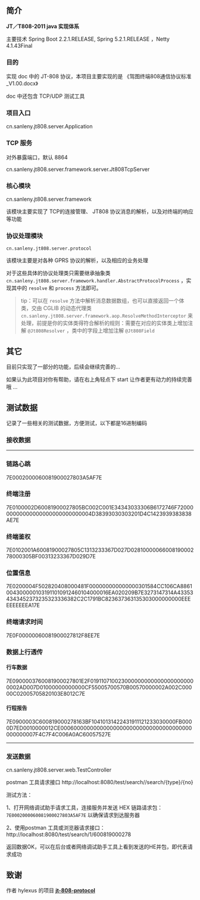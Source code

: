 ## 简介

**JT／T808-2011   java 实现体系**   

主要技术 Spring Boot 2.2.1.RELEASE,  Spring 5.2.1.RELEASE ，Netty  4.1.43Final  

### 目的

实现 doc 中的 JT-808 协议，本项目主要实现的是 《驾图终端808通信协议标准_V1.00.docx》

doc 中还包含 TCP/UDP 测试工具

### 项目入口

cn.sanleny.jt808.server.Application

### TCP 服务

对外暴露端口，默认 8864 

cn.sanleny.jt808.server.framework.server.Jt808TcpServer

### 核心模块

cn.sanleny.jt808.server.framework

该模块主要实现了 TCP的连接管理、 JT808 协议消息的解析，以及对终端的响应等功能

### 协议处理模块

`cn.sanleny.jt808.server.protocol`

该模块主要是对各种 GPRS 协议的解析，以及相应的业务处理

对于这些具体的协议处理类只需要继承抽象类 `cn.sanleny.jt808.server.framework.handler.AbstractProtocolProcess` ，实现其中的 `resolve` 和 `process` 方法即可。

> tip：可以在 `resolve` 方法中解析消息数据数组，也可以直接返回一个体类，交由 CGLIB 的动态代理类 `cn.sanleny.jt808.server.framework.aop.ResolveMethodInterceptor`   来处理，前提是你的实体类得符合解析的规则：需要在对应的实体类上增加注解 `@Jt808Resolver` ，类中的字段上增加注解  `@Jt808Field`



## 其它

目前只实现了一部分的功能，后续会继续完善的...

如果认为此项目对你有帮助，请在右上角轻点下 start 让作者更有动力的持续完善哦 ...

## 测试数据

记录了一些相关的测试数据，方便测试，以下都是16进制编码

### 接收数据

---------------------------------------------------------------------------

### 链路心跳

7E0002000060081900027803A5AF7E

### 终端注册

7E0100002D60081900027805BC002C001E34343033306B6172746F7200000000000000000000000000004D38393030303201D4C1423939383838AE7E

### 终端鉴权

7E0102001A60081900027805C1313233367D027D0281000006600819000278000305BF00313233367D029D7E

### 位置信息 

7E0200004F502820408000481F000000000000000301584CC106CA88610043000001031911010912460104000016EA020209B7E3273147314A433534343452373235323336382C2C1791BC823637363135303000000000EEEEEEEEEEA17E

### 终端请求时间

7E0F00000060081900027812F8EE7E

### 数据上行透传

#### 行车数据
7E0900003760081900027801E2F0191107100230000000000000000000000002AD007D01000000000000CF55005700570B00570000002A002C00000C02005705820103E8012C7E

#### 行程报告
7E0900003C600819000278163BF10410131422431911121233030000FB0000D7ED0010000012CE0006000000000000000000000000000000000000000000007F4C7F4C006A0AC60057527E

---------------------------------------------------------------------

### 发送数据

cn.sanleny.jt808.server.web.TestController

postman 工具请求接口   http://localhost:8080/test/search//search/{type}/{no}

测试方法：

1、打开网络调试助手请求工具，连接服务并发送 HEX 链路请求包：`7E0002000060081900027803A5AF7E` 以确保请求到达服务器

2、使用postman 工具或浏览器请求接口： http://localhost:8080/test/search/1/600819000278  

返回数据OK，可以在后台或者网络调试助手工具上看到发送的HE并包，即代表请求成功



## 致谢

作者 hylexus  的项目 **[jt-808-protocol](https://github.com/hylexus/jt-808-protocol)**
